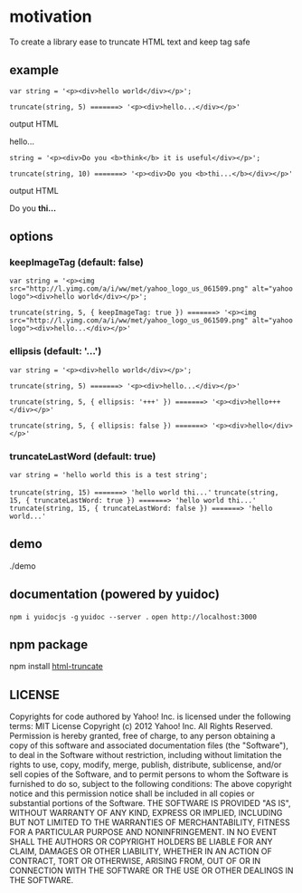 # motivation
To create a library ease to truncate HTML text and keep tag safe

## example
`var string = '<p><div>hello world</div></p>';`

`truncate(string, 5) =======> '<p><div>hello...</div></p>'`

output HTML <p><div>hello...</div></p>

`string = '<p><div>Do you <b>think</b> it is useful</div></p>';`

`truncate(string, 10) =======> '<p><div>Do you <b>thi...</b></div></p>'`

output HTML <p><div>Do you <b>thi...</b></div></p>

## options
### keepImageTag (default: false)
`var string = '<p><img src="http://l.yimg.com/a/i/ww/met/yahoo_logo_us_061509.png" alt="yahoo logo"><div>hello world</div></p>';`

`truncate(string, 5, { keepImageTag: true }) =======> '<p><img src="http://l.yimg.com/a/i/ww/met/yahoo_logo_us_061509.png" alt="yahoo logo"><div>hello...</div></p>'`

### ellipsis (default: '...')
`var string = '<p><div>hello world</div></p>';`

`truncate(string, 5) =======> '<p><div>hello...</div></p>'`

`truncate(string, 5, { ellipsis: '+++' }) =======> '<p><div>hello+++</div></p>'`

`truncate(string, 5, { ellipsis: false }) =======> '<p><div>hello</div></p>'`

### truncateLastWord (default: true)
`var string = 'hello world this is a test string';`

`truncate(string, 15) =======> 'hello world thi...'`
`truncate(string, 15, { truncateLastWord: true }) =======> 'hello world thi...'`
`truncate(string, 15, { truncateLastWord: false }) =======> 'hello world...'`

## demo
./demo

## documentation (powered by yuidoc)
`npm i yuidocjs -g`
`yuidoc --server .`
`open http://localhost:3000`

## npm package
npm install [html-truncate][1]

[1]: http://search.npmjs.org/#/html-truncate

## LICENSE
Copyrights for code authored by Yahoo! Inc. is licensed under the following terms:
MIT License
Copyright (c) 2012 Yahoo! Inc. All Rights Reserved.
Permission is hereby granted, free of charge, to any person obtaining a copy of this software and associated documentation files (the "Software"), to deal in the Software without restriction, including without limitation the rights to use, copy, modify, merge, publish, distribute, sublicense, and/or sell copies of the Software, and to permit persons to whom the Software is furnished to do so, subject to the following conditions:
The above copyright notice and this permission notice shall be included in all copies or substantial portions of the Software.
THE SOFTWARE IS PROVIDED "AS IS", WITHOUT WARRANTY OF ANY KIND, EXPRESS OR IMPLIED, INCLUDING BUT NOT LIMITED TO THE WARRANTIES OF MERCHANTABILITY, FITNESS FOR A PARTICULAR PURPOSE AND NONINFRINGEMENT. IN NO EVENT SHALL THE AUTHORS OR COPYRIGHT HOLDERS BE LIABLE FOR ANY CLAIM, DAMAGES OR OTHER LIABILITY, WHETHER IN AN ACTION OF CONTRACT, TORT OR OTHERWISE, ARISING FROM, OUT OF OR IN CONNECTION WITH THE SOFTWARE OR THE USE OR OTHER DEALINGS IN THE SOFTWARE.
